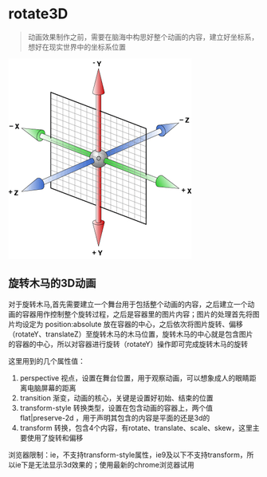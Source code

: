 # rotate3D

>动画效果制作之前，需要在脑海中构思好整个动画的内容，建立好坐标系，想好在现实世界中的坐标系位置

![3D坐标系](./img/3d_axes.png)

## 旋转木马的3D动画

对于旋转木马,首先需要建立一个舞台用于包括整个动画的内容，之后建立一个动画的容器用作控制整个旋转过程，之后是容器里的图片内容；图片的处理首先将图片均设定为 position:absolute 放在容器的中心，之后依次将图片旋转、偏移（rotateY、translateZ）至旋转木马的木马位置，旋转木马的中心就是包含图片的容器的中心，所以对容器进行旋转（rotateY）操作即可完成旋转木马的旋转

这里用到的几个属性值：

1. perspective	视点，设置在舞台位置，用于观察动画，可以想象成人的眼睛距离电脑屏幕的距离
2. transition	渐变，动画的核心，关键是设置好初始、结束的位置
3. transform-style	转换类型，设置在包含动画的容器上，两个值 flat|preserve-2d ，用于声明其包含的内容是平面的还是3d的
4. transform	转换，包含4个内容，有rotate、translate、scale、skew，这里主要使用了旋转和偏移

浏览器限制：ie，不支持transform-style属性，ie9及以下不支持transform，所以ie下是无法显示3d效果的；使用最新的chrome浏览器试用
